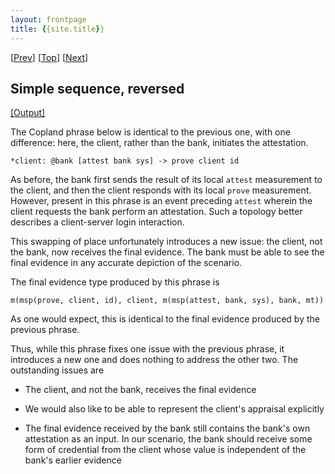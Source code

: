 ```yaml
---
layout: frontpage
title: {{site.title}} 
---
```


\[[Prev](bc_sq)\] \[[Top](../mutual)\] \[[Next](./bcb_sq)\]

## Simple sequence, reversed

<a href="cb_sq.xhtml" target="_blank">[Output]</a>

The Copland phrase below is identical to the previous one, with one
difference: here, the client, rather than the bank, initiates the
attestation.

```
*client: @bank [attest bank sys] -> prove client id
```

As before, the bank first sends the result of its local `attest`
measurement to the client, and then the client responds with its local
`prove` measurement.  However, present in this phrase is an event
preceding `attest` wherein the client requests the bank perform an
attestation.  Such a topology better describes a client-server login
interaction.

This swapping of place unfortunately introduces a new issue: the
client, not the bank, now receives the final evidence.  The bank must
be able to see the final evidence in any accurate depiction of the
scenario.

The final evidence type produced by this phrase is

    m(msp(prove, client, id), client, m(msp(attest, bank, sys), bank, mt))

As one would expect, this is identical to the final evidence produced
by the previous phrase.

Thus, while this phrase fixes one issue with the previous phrase, it
introduces a new one and does nothing to address the other two. The
outstanding issues are

* The client, and not the bank, receives the final evidence  

* We would also like to be able to represent the client's appraisal
  explicitly

* The final evidence received by the bank still contains the bank's
  own attestation as an input.  In our scenario, the bank should
  receive some form of credential from the client whose value is
  independent of the bank's earlier evidence
